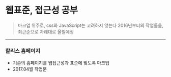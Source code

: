 # 웹표준, 접근성 공부
>마크업 위주로, css와 JavaScript는 고려하지 않는다
>2016년부터의 작업들을, 최근순으로 차례대로 올릴예정


-----
### 할리스 홈페이지
- 기존의 홈페이지를 웹접근성과 표준에 맞도록 마크업
- 2017.04월 작업분
>
[할리스]: http://www.hollys.co.kr/
